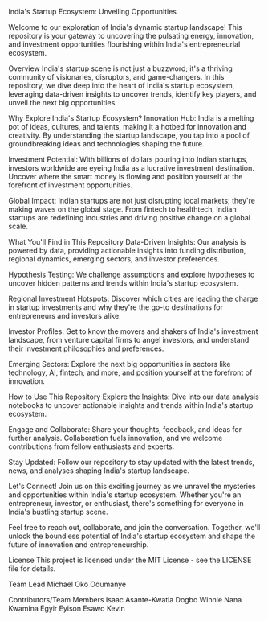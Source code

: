 India's Startup Ecosystem: Unveiling Opportunities

Welcome to our exploration of India's dynamic startup landscape! This repository is your gateway to uncovering the pulsating energy, innovation, and investment opportunities flourishing within India's entrepreneurial ecosystem.

Overview
India's startup scene is not just a buzzword; it's a thriving community of visionaries, disruptors, and game-changers. In this repository, we dive deep into the heart of India's startup ecosystem, leveraging data-driven insights to uncover trends, identify key players, and unveil the next big opportunities.

Why Explore India's Startup Ecosystem?
Innovation Hub: India is a melting pot of ideas, cultures, and talents, making it a hotbed for innovation and creativity. By understanding the startup landscape, you tap into a pool of groundbreaking ideas and technologies shaping the future.

Investment Potential: With billions of dollars pouring into Indian startups, investors worldwide are eyeing India as a lucrative investment destination. Uncover where the smart money is flowing and position yourself at the forefront of investment opportunities.

Global Impact: Indian startups are not just disrupting local markets; they're making waves on the global stage. From fintech to healthtech, Indian startups are redefining industries and driving positive change on a global scale.

What You'll Find in This Repository
Data-Driven Insights: Our analysis is powered by data, providing actionable insights into funding distribution, regional dynamics, emerging sectors, and investor preferences.

Hypothesis Testing: We challenge assumptions and explore hypotheses to uncover hidden patterns and trends within India's startup ecosystem.

Regional Investment Hotspots: Discover which cities are leading the charge in startup investments and why they're the go-to destinations for entrepreneurs and investors alike.

Investor Profiles: Get to know the movers and shakers of India's investment landscape, from venture capital firms to angel investors, and understand their investment philosophies and preferences.

Emerging Sectors: Explore the next big opportunities in sectors like technology, AI, fintech, and more, and position yourself at the forefront of innovation.

How to Use This Repository
Explore the Insights: Dive into our data analysis notebooks to uncover actionable insights and trends within India's startup ecosystem.

Engage and Collaborate: Share your thoughts, feedback, and ideas for further analysis. Collaboration fuels innovation, and we welcome contributions from fellow enthusiasts and experts.

Stay Updated: Follow our repository to stay updated with the latest trends, news, and analyses shaping India's startup landscape.

Let's Connect!
Join us on this exciting journey as we unravel the mysteries and opportunities within India's startup ecosystem. Whether you're an entrepreneur, investor, or enthusiast, there's something for everyone in India's bustling startup scene.

Feel free to reach out, collaborate, and join the conversation. Together, we'll unlock the boundless potential of India's startup ecosystem and shape the future of innovation and entrepreneurship.

License
This project is licensed under the MIT License - see the LICENSE file for details.

Team Lead
Michael Oko Odumanye

Contributors/Team Members
Isaac Asante-Kwatia
Dogbo Winnie
Nana Kwamina Egyir Eyison
Esawo Kevin
